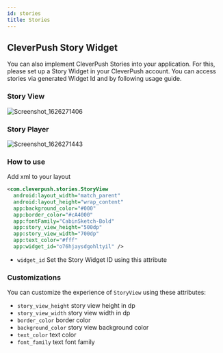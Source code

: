 ```yaml
---
id: stories
title: Stories
---
```


## CleverPush Story Widget

You can also implement CleverPush Stories into your application. For this, please set up a Story Widget in your CleverPush account. You can access stories via generated Widget Id and by following usage guide.

### Story View

![Screenshot_1626271406](https://user-images.githubusercontent.com/42137835/125639839-95583410-5d4d-4c39-a1ef-7f3c02833a04.png)

### Story Player

![Screenshot_1626271443](https://user-images.githubusercontent.com/42137835/125640072-5c155112-5a66-4bd9-9c93-055d9b3159f5.png)

### How to use

Add xml to your layout

```xml
<com.cleverpush.stories.StoryView
  android:layout_width="match_parent"
  android:layout_height="wrap_content"
  app:background_color="#000"
  app:border_color="#cA4000"
  app:fontFamily="CabinSketch-Bold"
  app:story_view_height="500dp"
  app:story_view_width="700dp"
  app:text_color="#fff"
  app:widget_id="o76hjaysdgohltyil" />
```

- `widget_id` Set the Story Widget ID using this attribute

### Customizations

You can customize the experience of `StoryView` using these attributes:

- `story_view_height` story view height in dp
- `story_view_width` story view width in dp
- `border_color` border color
- `background_color` story view background color
- `text_color` text color
- `font_family` text font family
